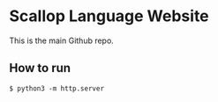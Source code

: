 # Scallop Language Website

This is the main Github repo.

## How to run

```
$ python3 -m http.server
```

